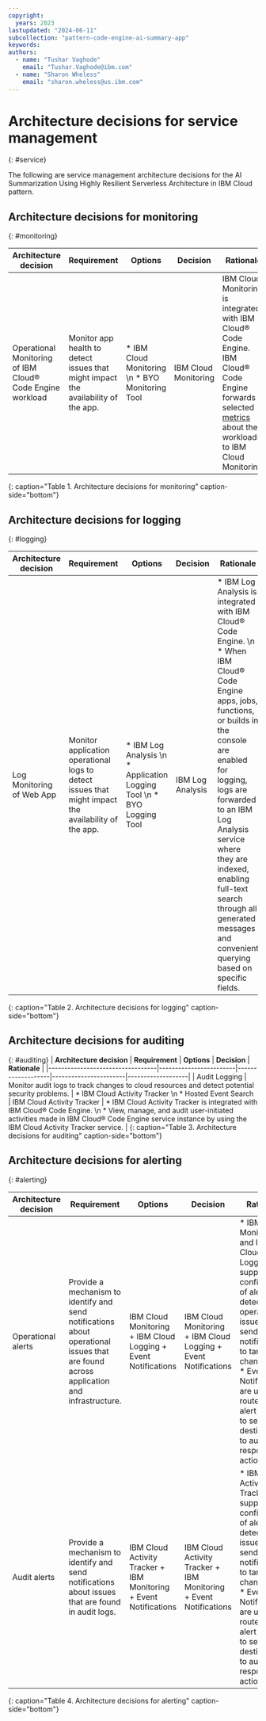 ```yaml
---
copyright:
  years: 2023
lastupdated: "2024-06-11"
subcollection: "pattern-code-engine-ai-summary-app"
keywords:
authors:
  - name: "Tushar Vaghode"
    email: "Tushar.Vaghode@ibm.com"
  - name: "Sharon Wheless"
    email: "sharon.wheless@us.ibm.com"
---
```


# Architecture decisions for service management
{: #service}

The following are service management architecture decisions for the AI Summarization Using Highly Resilient Serverless Architecture in IBM Cloud pattern.

## Architecture decisions for monitoring
{: #monitoring}

| **Architecture decision**        | **Requirement**        | **Options**       | **Decision**          | **Rationale**     |
|----------------------------------|------------------------|-------------------|-----------------------|-------------------|
| Operational Monitoring of IBM Cloud® Code Engine workload | Monitor app health to detect issues that might impact the availability of the app. | * IBM Cloud Monitoring \n * BYO Monitoring Tool | IBM Cloud Monitoring  | IBM Cloud Monitoring is integrated with IBM Cloud® Code Engine.  IBM Cloud® Code Engine forwards selected [metrics](https://cloud.ibm.com/docs/codeengine?topic=codeengine-monitor#metrics-by-plan) about the workloads to IBM Cloud Monitoring. |
{: caption="Table 1. Architecture decisions for monitoring" caption-side="bottom"}

## Architecture decisions for logging
{: #logging}

| **Architecture decision**        | **Requirement**        | **Options**       | **Decision**          | **Rationale**     |
|----------------------------------|------------------------|-------------------|-----------------------|-------------------|
| Log Monitoring of Web App | Monitor application operational logs to detect issues that might impact the availability of the app. | * IBM Log Analysis  \n * Application Logging Tool  \n * BYO Logging Tool | IBM Log Analysis | * IBM Log Analysis is integrated with IBM Cloud® Code Engine. \n * When IBM Cloud® Code Engine apps, jobs, functions, or builds in the console are enabled for logging, logs are forwarded to an IBM Log Analysis service where they are indexed, enabling full-text search through all generated messages and convenient querying based on specific fields. |
{: caption="Table 2. Architecture decisions for logging" caption-side="bottom"}

## Architecture decisions for auditing
{: #auditing}
| **Architecture decision**        | **Requirement**        | **Options**       | **Decision**          | **Rationale**     |
|----------------------------------|------------------------|-------------------|-----------------------|-------------------|
| Audit Logging             | Monitor audit logs to track changes to cloud resources and detect potential security problems. | * IBM Cloud Activity Tracker  \n * Hosted Event Search | IBM Cloud Activity Tracker | * IBM Cloud Activity Tracker is integrated with IBM Cloud® Code Engine.  \n * View, manage, and audit user-initiated activities made in IBM Cloud® Code Engine service instance by using the IBM Cloud Activity Tracker service. |
{: caption="Table 3. Architecture decisions for auditing" caption-side="bottom"}

## Architecture decisions for alerting
{: #alerting}

| **Architecture decision**        | **Requirement**        | **Options**       | **Decision**          | **Rationale**     |
|----------------------------------|------------------------|-------------------|-----------------------|-------------------|
| Operational alerts        | Provide a mechanism to identify and send notifications about operational issues that are found across application and infrastructure. | IBM Cloud Monitoring + IBM Cloud Logging + Event Notifications    | IBM Cloud Monitoring + IBM Cloud Logging + Event Notifications    | * IBM Cloud Monitoring and IBM Cloud Logging support the configuration of alerts to detect operational issues and send notifications to targeted channels. \n * Event Notifications are used to route the alert events to service destinations to automate response actions. |
| Audit alerts              | Provide a mechanism to identify and send notifications about issues that are found in audit logs.                                     | IBM Cloud Activity Tracker + IBM Monitoring + Event Notifications | IBM Cloud Activity Tracker + IBM Monitoring + Event Notifications | * IBM Activity Tracker supports the configuration of alerts to detect audit issues and send notifications to targeted channels. \n * Event Notifications are used to route the alert events to service destinations to automate response actions.                            |
{: caption="Table 4. Architecture decisions for alerting" caption-side="bottom"}

